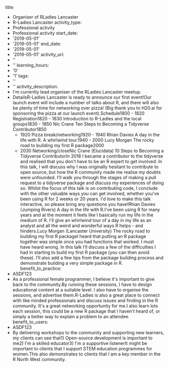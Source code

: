 title:
- Organiser of RLadies Lancaster
- R-Ladies Lancaster
activity_type:
- Professional activity
- Professional activity
start_date:
- '2019-05-01'
- '2019-05-01'
end_date:
- '2019-05-01'
- '2019-05-01'
activity_url:
- ''
- ''
learning_hours:
- '0'
- '1'
tags:
- ''
- ''
activity_description:
- I'm currently lead organiser of the RLadies Lancaster meetup.
- DetailsR-Ladies Lancaster is ready to announce our first event!Our launch event
  will include a number of talks about R, and there will also be plenty of time for
  networking over pizza! (Big thank you to H20.ai for sponsoring the pizza at our
  launch event).Schedule1800 - 1820 Registration1820 - 1830 Introduction to R-Ladies
  and the local groups1830 - 1850 Nic Crane Ten Steps to Becoming a Tidyverse Contributor1850
  - 1920 Pizza break/networking1920 - 1940 Rhian Davies A day in the life with R.
  A whirlwind tour.1940 - 2000 Lucy Morgan The rocky road to building my first R package2000
  - 2030 Networking/closeNic Crane (Elucidata) 10 Steps to Becoming a Tidyverse ContributorIn
  2018 I became a contributor to the tidyverse and realised that you don't have to
  be an R expert to get involved. In this talk, I will discuss why I was originally
  hesitant to contribute to open source, but how the R community made me realise my
  doubts were unfounded. I'll walk you through the stages of making a pull request
  to a tidyverse package and discuss my experiences of doing so. Whilst the focus
  of this talk is on contributing code, I conclude with the other valuable ways you
  can get involved, whether you've been using R for 2 weeks or 20 years. I'd love
  to make this talk interactive, so please bring any questions you have!Rhian Davies
  (Jumping Rivers) A day in the life with R.I've been using R for many years and at
  the moment it feels like I basically run my life in the medium of R. I'll give an
  whirlwind tour of a day in my life as an analyst and all the weird and wonderful
  ways R helps - and hinders.Lucy Morgan (Lancaster University) The rocky road to
  building my first R packageI heard that putting an R package together was simple
  once you had functions that worked. I must have heard wrong. In this talk I’ll discuss
  a few of the difficulties I had in starting to build my first R package (you can
  then avoid these). I’ll also add a few tips from the package building process and
  demonstrate building a very simple package in R.
benefit_to_practice:
- ASDF123
- As a professional female programmer, I believe it's important to give back to the
  community.By running these sessions, I have to design educational content at a suitable
  level. I also have to organise the sessions, and advertise them.R-Ladies is also
  a great place to connect with like minded professionals and discuss issues and finding
  in the R community. It's a great networking opportunity for me.I also learn lots
  each session, this could be a new R package that I haven't heard of, or simply a
  better way to explain a problem to an attendee.
benefit_to_users:
- ASDF123
- By delivering workshops to the community and supporting new learners, my clients
  can see that1) Open-source development is important to me2) I'm a skilled educator3)
  I'm a supportive listenerIt might be important to clients that I support STEM education
  programmes for women.This also demonstrates to clients that I am a key member in
  the R North West community.
